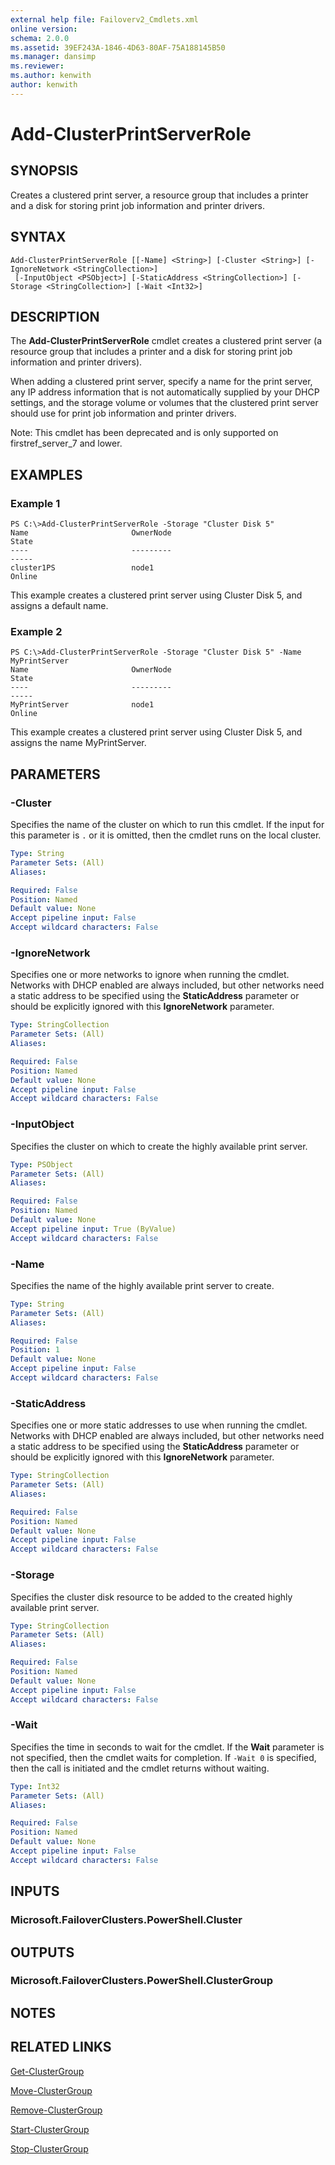 ```yaml
---
external help file: Failoverv2_Cmdlets.xml
online version: 
schema: 2.0.0
ms.assetid: 39EF243A-1846-4D63-80AF-75A188145B50
ms.manager: dansimp
ms.reviewer:
ms.author: kenwith
author: kenwith
---
```


# Add-ClusterPrintServerRole

## SYNOPSIS
Creates a clustered print server, a resource group that includes a printer and a disk for storing print job information and printer drivers.

## SYNTAX

```
Add-ClusterPrintServerRole [[-Name] <String>] [-Cluster <String>] [-IgnoreNetwork <StringCollection>]
 [-InputObject <PSObject>] [-StaticAddress <StringCollection>] [-Storage <StringCollection>] [-Wait <Int32>]
```

## DESCRIPTION
The **Add-ClusterPrintServerRole** cmdlet creates a clustered print server (a resource group that includes a printer and a disk for storing print job information and printer drivers).

When adding a clustered print server, specify a name for the print server, any IP address information that is not automatically supplied by your DHCP settings, and the storage volume or volumes that the clustered print server should use for print job information and printer drivers.

Note: This cmdlet has been deprecated and is only supported on firstref_server_7 and lower.

## EXAMPLES

### Example 1
```
PS C:\>Add-ClusterPrintServerRole -Storage "Cluster Disk 5"
Name                       OwnerNode                                      State 
----                       ---------                                      ----- 
cluster1PS                 node1                                         Online
```

This example creates a clustered print server using Cluster Disk 5, and assigns a default name.

### Example 2
```
PS C:\>Add-ClusterPrintServerRole -Storage "Cluster Disk 5" -Name MyPrintServer
Name                       OwnerNode                                      State 
----                       ---------                                      ----- 
MyPrintServer              node1                                         Online
```

This example creates a clustered print server using Cluster Disk 5, and assigns the name MyPrintServer.

## PARAMETERS

### -Cluster
Specifies the name of the cluster on which to run this cmdlet.
If the input for this parameter is `.` or it is omitted, then the cmdlet runs on the local cluster.

```yaml
Type: String
Parameter Sets: (All)
Aliases: 

Required: False
Position: Named
Default value: None
Accept pipeline input: False
Accept wildcard characters: False
```

### -IgnoreNetwork
Specifies one or more networks to ignore when running the cmdlet.
Networks with DHCP enabled are always included, but other networks need a static address to be specified using the **StaticAddress** parameter or should be explicitly ignored with this **IgnoreNetwork** parameter.

```yaml
Type: StringCollection
Parameter Sets: (All)
Aliases: 

Required: False
Position: Named
Default value: None
Accept pipeline input: False
Accept wildcard characters: False
```

### -InputObject
Specifies the cluster on which to create the highly available print server.

```yaml
Type: PSObject
Parameter Sets: (All)
Aliases: 

Required: False
Position: Named
Default value: None
Accept pipeline input: True (ByValue)
Accept wildcard characters: False
```

### -Name
Specifies the name of the highly available print server to create.

```yaml
Type: String
Parameter Sets: (All)
Aliases: 

Required: False
Position: 1
Default value: None
Accept pipeline input: False
Accept wildcard characters: False
```

### -StaticAddress
Specifies one or more static addresses to use when running the cmdlet.
Networks with DHCP enabled are always included, but other networks need a static address to be specified using the **StaticAddress** parameter or should be explicitly ignored with this **IgnoreNetwork** parameter.

```yaml
Type: StringCollection
Parameter Sets: (All)
Aliases: 

Required: False
Position: Named
Default value: None
Accept pipeline input: False
Accept wildcard characters: False
```

### -Storage
Specifies the cluster disk resource to be added to the created highly available print server.

```yaml
Type: StringCollection
Parameter Sets: (All)
Aliases: 

Required: False
Position: Named
Default value: None
Accept pipeline input: False
Accept wildcard characters: False
```

### -Wait
Specifies the time in seconds to wait for the cmdlet.
If the **Wait** parameter is not specified, then the cmdlet waits for completion.
If `-Wait 0` is specified, then the call is initiated and the cmdlet returns without waiting.

```yaml
Type: Int32
Parameter Sets: (All)
Aliases: 

Required: False
Position: Named
Default value: None
Accept pipeline input: False
Accept wildcard characters: False
```

## INPUTS

### Microsoft.FailoverClusters.PowerShell.Cluster

## OUTPUTS

### Microsoft.FailoverClusters.PowerShell.ClusterGroup

## NOTES

## RELATED LINKS

[Get-ClusterGroup](./Get-ClusterGroup.md)

[Move-ClusterGroup](./Move-ClusterGroup.md)

[Remove-ClusterGroup](./Remove-ClusterGroup.md)

[Start-ClusterGroup](./Start-ClusterGroup.md)

[Stop-ClusterGroup](./Stop-ClusterGroup.md)

